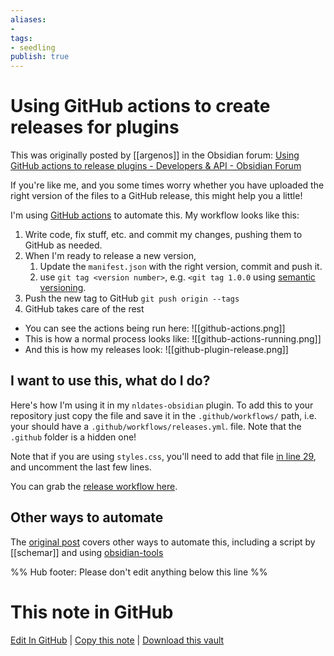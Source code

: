 ```yaml
---
aliases: 
- 
tags:
- seedling
publish: true
---
```


# Using GitHub actions to create releases for plugins

This was originally posted by [[argenos]] in the Obsidian forum: [Using GitHub actions to release plugins - Developers & API - Obsidian Forum](https://forum.obsidian.md/t/using-github-actions-to-release-plugins/7877)

If you're like me, and you some times worry whether you have uploaded the right version of the files to a GitHub release, this might help you a little! 

I'm using [GitHub actions](https://github.com/features/actions) to automate this. My workflow looks like this:

1. Write code, fix stuff, etc. and commit my changes, pushing them to GitHub as needed.
2. When I'm ready to release a new version,
   1. Update the `manifest.json` with the right version, commit and push it.
   2. use `git tag <version number>`, e.g. `<git tag 1.0.0` using [semantic versioning](https://semver.org/).
3. Push the new tag to GitHub `git push origin --tags`
4. GitHub takes care of the rest
  - You can see the actions being run here: ![[github-actions.png]]
- This is how a normal process looks like: ![[github-actions-running.png]]
- And this is how my releases look: ![[github-plugin-release.png]]



## I want to use this, what do I do?

Here's how I'm using it in my `nldates-obsidian` plugin. To add this to your repository just copy the file and save it in the `.github/workflows/` path, i.e. your should have a `.github/workflows/releases.yml`. file. Note that the `.github` folder is a hidden one!

Note that if you are using `styles.css`, you'll need to add that file [in line 29](https://github.com/argenos/nldates-obsidian/blob/master/.github/workflows/release.yml#L29), and uncomment the last few lines.

You can grab the [release workflow here](https://github.com/argenos/nldates-obsidian/blob/master/.github/workflows/release.yml). 

## Other ways to automate

The [original post](https://forum.obsidian.md/t/using-github-actions-to-release-plugins/7877) covers other ways to automate this, including a script by [[schemar]] and using [obsidian-tools](https://github.com/obsidian-tools/obsidian-tools) 

%% Hub footer: Please don't edit anything below this line %%

# This note in GitHub

<span class="git-footer">[Edit In GitHub](https://github.dev/obsidian-community/obsidian-hub/blob/main/04%20-%20Guides%2C%20Workflows%2C%20%26%20Courses/Guides/Using%20GitHub%20actions%20to%20create%20releases%20for%20plugins.md "git-hub-edit-note") | [Copy this note](https://raw.githubusercontent.com/obsidian-community/obsidian-hub/main/04%20-%20Guides%2C%20Workflows%2C%20%26%20Courses/Guides/Using%20GitHub%20actions%20to%20create%20releases%20for%20plugins.md "git-hub-copy-note") | [Download this vault](https://github.com/obsidian-community/obsidian-hub/archive/refs/heads/main.zip "git-hub-download-vault") </span>